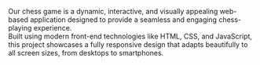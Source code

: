 Our chess game is a dynamic, interactive, and visually appealing web-based application designed to provide a seamless and engaging chess-playing experience. <br>
Built using modern front-end technologies like HTML, CSS, and JavaScript, this project showcases a fully responsive design that adapts beautifully to all screen sizes, from desktops to smartphones.

